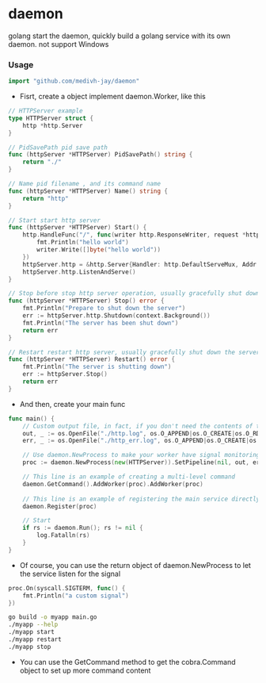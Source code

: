 # daemon
golang start the daemon,
quickly build a golang service with its own daemon. not support Windows

### Usage

```go
import "github.com/medivh-jay/daemon"
```

- Fisrt, create a object implement daemon.Worker, like this
```go
// HTTPServer example 
type HTTPServer struct {
	http *http.Server
}

// PidSavePath pid save path
func (httpServer *HTTPServer) PidSavePath() string {
	return "./"
}

// Name pid filename , and its command name
func (httpServer *HTTPServer) Name() string {
	return "http"
}

// Start start http server 
func (httpServer *HTTPServer) Start() {
	http.HandleFunc("/", func(writer http.ResponseWriter, request *http.Request) {
		fmt.Println("hello world")
		writer.Write([]byte("hello world"))
	})
	httpServer.http = &http.Server{Handler: http.DefaultServeMux, Addr: ":9047"}
	httpServer.http.ListenAndServe()
}

// Stop before stop http server operation, usually gracefully shut down the server
func (httpServer *HTTPServer) Stop() error {
	fmt.Println("Prepare to shut down the server")
	err := httpServer.http.Shutdown(context.Background())
	fmt.Println("The server has been shut down")
	return err
}

// Restart restart http server, usually gracefully shut down the server and then execute start
func (httpServer *HTTPServer) Restart() error {
	fmt.Println("The server is shutting down")
	err := httpServer.Stop()
	return err
}
```

- And then, create your main func

```go
func main() {
	// Custom output file, in fact, if you don't need the contents of the program's standard output and standard error output, you don't need this.
	out, _ := os.OpenFile("./http.log", os.O_APPEND|os.O_CREATE|os.O_RDWR, 0644)
	err, _ := os.OpenFile("./http_err.log", os.O_APPEND|os.O_CREATE|os.O_RDWR, 0644)

	// Use daemon.NewProcess to make your worker have signal monitoring, restart listening, and turn off listening, SetPipeline it's not necessary.
	proc := daemon.NewProcess(new(HTTPServer)).SetPipeline(nil, out, err)

	// This line is an example of creating a multi-level command
	daemon.GetCommand().AddWorker(proc).AddWorker(proc)
	
	// This line is an example of registering the main service directly
	daemon.Register(proc)

	// Start
	if rs := daemon.Run(); rs != nil {
		log.Fatalln(rs)
	}
}
```

- Of course, you can use the return object of daemon.NewProcess to let the service listen for the signal

```go
proc.On(syscall.SIGTERM, func() {
    fmt.Println("a custom signal")
})
```


```bash
go build -o myapp main.go
./myapp --help
./myapp start
./myapp restart
./myapp stop
```

- You can use the GetCommand method to get the cobra.Command object to set up more command content
